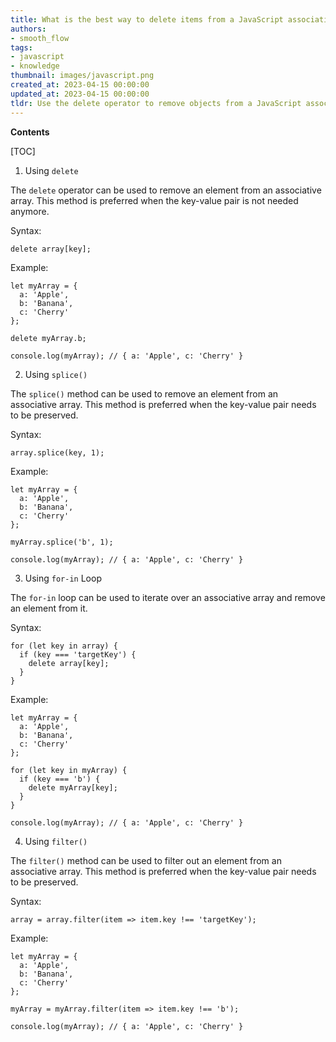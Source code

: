 ```yaml
---
title: What is the best way to delete items from a JavaScript associative array?
authors:
- smooth_flow
tags:
- javascript
- knowledge
thumbnail: images/javascript.png
created_at: 2023-04-15 00:00:00
updated_at: 2023-04-15 00:00:00
tldr: Use the delete operator to remove objects from a JavaScript associative array.
---
```


**Contents**

[TOC]

1. Using `delete` 

The `delete` operator can be used to remove an element from an associative array. This method is preferred when the key-value pair is not needed anymore.

Syntax:
```
delete array[key];
```

Example:
```
let myArray = {
  a: 'Apple',
  b: 'Banana',
  c: 'Cherry'
};

delete myArray.b;

console.log(myArray); // { a: 'Apple', c: 'Cherry' }
```

2. Using `splice()`

The `splice()` method can be used to remove an element from an associative array. This method is preferred when the key-value pair needs to be preserved.

Syntax:
```
array.splice(key, 1);
```

Example:
```
let myArray = {
  a: 'Apple',
  b: 'Banana',
  c: 'Cherry'
};

myArray.splice('b', 1);

console.log(myArray); // { a: 'Apple', c: 'Cherry' }
```

3. Using `for-in` Loop

The `for-in` loop can be used to iterate over an associative array and remove an element from it.

Syntax:
```
for (let key in array) {
  if (key === 'targetKey') {
    delete array[key];
  }
}
```

Example:
```
let myArray = {
  a: 'Apple',
  b: 'Banana',
  c: 'Cherry'
};

for (let key in myArray) {
  if (key === 'b') {
    delete myArray[key];
  }
}

console.log(myArray); // { a: 'Apple', c: 'Cherry' }
```

4. Using `filter()`

The `filter()` method can be used to filter out an element from an associative array. This method is preferred when the key-value pair needs to be preserved.

Syntax:
```
array = array.filter(item => item.key !== 'targetKey');
```

Example:
```
let myArray = {
  a: 'Apple',
  b: 'Banana',
  c: 'Cherry'
};

myArray = myArray.filter(item => item.key !== 'b');

console.log(myArray); // { a: 'Apple', c: 'Cherry' }
```
